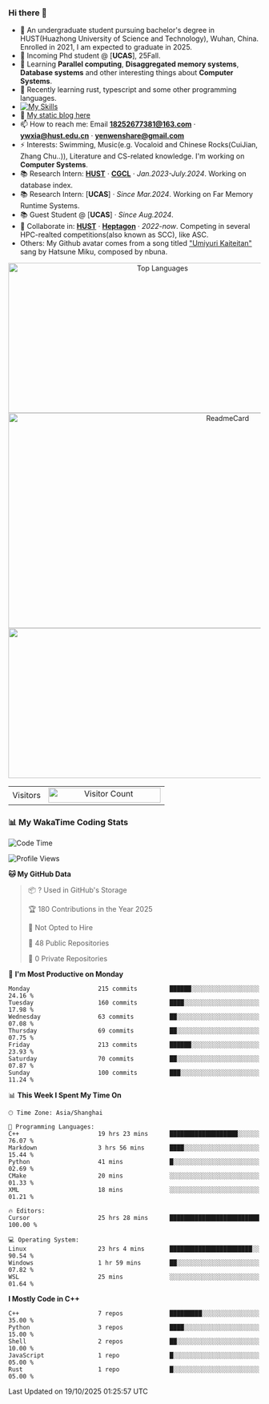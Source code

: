 ### Hi there 👋

<!--
<div align="center">
    <img  src="profile.jpg" width="600" height="300"/>
</div>
^A poem in Chinese, show my figure.
-->

<!--
**SSK015/SSK015** is a ✨ _special_ ✨ repository because its `README.md` (this file) appears on your GitHub profile.

Here are some ideas to get you started:

- 🔭 I’m currently working on ...
- 🌱 I’m currently learning ...
- 👯 I’m looking to collaborate on ...
- 🤔 I’m looking for help with ...
- 💬 Ask me about ...
- 📫 How to reach me: ...
- 😄 Pronouns: ...
- ⚡ Fun fact: ...
-->

- 🔭 An undergraduate student pursuing bachelor's degree in HUST(Huazhong University of Science and Technology), Wuhan, China. Enrolled in 2021, I am expected to graduate in 2025.
- 💬 Incoming Phd student @ [**UCAS**], 25Fall.
- 🌱 Learning **Parallel computing**, **Disaggregated memory systems**, **Database systems** and other interesting things about **Computer Systems**.
- 🤔 Recently learning rust, typescript and some other programming languages.
- [![My Skills](https://skillicons.dev/icons?i=cpp,python,typescript,javascript,fortran,latex,matlab,tailwind)](https://skillicons.dev)
- 👯 [My static blog here](https://ssk015.github.io/) <!-- - 🤔 [My dynamic blog here](https://pochengqiru.cn/)-->
- 📫 How to reach me: Email **18252677381@163.com** · **ywxia@hust.edu.cn** · **yenwenshare@gmail.com**
- ⚡ Interests: Swimming, Music(e.g. Vocaloid and Chinese Rocks(CuiJian, Zhang Chu..)), Literature and CS-related knowledge. I'm working on **Computer Systems**.
- 📚 Research Intern: [**HUST**](https://hust.edu.cn/) · [**CGCL**](http://grid.hust.edu.cn/) · *Jan.2023-July.2024*. Working on database index.
- 📚 Research Intern: [**UCAS**] · *Since Mar.2024*. Working on Far Memory Runtime Systems. 
- 📚 Guest Student @ [**UCAS**] · *Since Aug.2024*.
- 👯 Collaborate in: [**HUST**](https://hust.edu.cn/) · [**Heptagon**](https://github.com/heptagonhust) · *2022-now*. Competing in several HPC-realted competitions(also known as SCC), like ASC.
- Others: My Github avatar comes from a song titled ["Umiyuri Kaiteitan"](https://www.youtube.com/watch?v=7JANm3jOb2k) sang by Hatsune Miku, composed by nbuna.

<div align="center">

<img src="https://readme-stats.clckblog.space/api?username=SSK015&show_icons=true&title_color=ffffff&icon_color=bb2acf&text_color=daf7dc&bg_color=151515" alt="Top Languages" width="600" height="300">   
 
<img src="https://github-readme-stats.vercel.app/api/top-langs/?username=SSK015&hide=html,tex&langs_count=10&layout=compact&theme=react&hide_border=true" alt="ReadmeCard" width="860" height="430">
    
<!-- [![Readme Card](https://readme-stats.clckblog.space/api?username=SSK015&show_icons=true&title_color=ffffff&icon_color=bb2acf&text_color=daf7dc&bg_color=151515)](https://github.com/anuraghazra/github-readme-stats) -->
    
<!-- [![Top Langs](https://readme-stats.clckblog.space/api/top-langs/?username=SSK015&layout=compact&exclude_repo=none&title_color=ffffff&icon_color=bb2acf&text_color=daf7dc&bg_color=151515)](https://github.com/anuraghazra/github-readme-stats) -->
</div>

<div align="center">
    <img  src="https://github-readme-streak-stats.herokuapp.com/?user=SSK015" width="600" height="300"/>
</div>


 <table align="center">
  <tr>
    <td>Visitors</td>
    <td><a align= "center" href="https://github.com/ssk015"><img draggable="false" src="https://profile-counter.glitch.me/ssk015/count.svg" alt="Visitor Count" height="30" width="224" /></a></td>
  </tr>
</table>

### 📊 My WakaTime Coding Stats  
<!--START_SECTION:waka-->
![Code Time](http://img.shields.io/badge/Code%20Time-508%20hrs%2040%20mins-blue)

![Profile Views](http://img.shields.io/badge/Profile%20Views-10-blue)

**🐱 My GitHub Data** 

> 📦 ? Used in GitHub's Storage 
 > 
> 🏆 180 Contributions in the Year 2025
 > 
> 🚫 Not Opted to Hire
 > 
> 📜 48 Public Repositories 
 > 
> 🔑 0 Private Repositories 
 > 
📅 **I'm Most Productive on Monday** 

```text
Monday                   215 commits         ██████░░░░░░░░░░░░░░░░░░░   24.16 % 
Tuesday                  160 commits         ████░░░░░░░░░░░░░░░░░░░░░   17.98 % 
Wednesday                63 commits          ██░░░░░░░░░░░░░░░░░░░░░░░   07.08 % 
Thursday                 69 commits          ██░░░░░░░░░░░░░░░░░░░░░░░   07.75 % 
Friday                   213 commits         ██████░░░░░░░░░░░░░░░░░░░   23.93 % 
Saturday                 70 commits          ██░░░░░░░░░░░░░░░░░░░░░░░   07.87 % 
Sunday                   100 commits         ███░░░░░░░░░░░░░░░░░░░░░░   11.24 % 
```


📊 **This Week I Spent My Time On** 

```text
🕑︎ Time Zone: Asia/Shanghai

💬 Programming Languages: 
C++                      19 hrs 23 mins      ███████████████████░░░░░░   76.07 % 
Markdown                 3 hrs 56 mins       ████░░░░░░░░░░░░░░░░░░░░░   15.44 % 
Python                   41 mins             █░░░░░░░░░░░░░░░░░░░░░░░░   02.69 % 
CMake                    20 mins             ░░░░░░░░░░░░░░░░░░░░░░░░░   01.33 % 
XML                      18 mins             ░░░░░░░░░░░░░░░░░░░░░░░░░   01.21 % 

🔥 Editors: 
Cursor                   25 hrs 28 mins      █████████████████████████   100.00 % 

💻 Operating System: 
Linux                    23 hrs 4 mins       ███████████████████████░░   90.54 % 
Windows                  1 hr 59 mins        ██░░░░░░░░░░░░░░░░░░░░░░░   07.82 % 
WSL                      25 mins             ░░░░░░░░░░░░░░░░░░░░░░░░░   01.64 % 
```

**I Mostly Code in C++** 

```text
C++                      7 repos             █████████░░░░░░░░░░░░░░░░   35.00 % 
Python                   3 repos             ████░░░░░░░░░░░░░░░░░░░░░   15.00 % 
Shell                    2 repos             ██░░░░░░░░░░░░░░░░░░░░░░░   10.00 % 
JavaScript               1 repo              █░░░░░░░░░░░░░░░░░░░░░░░░   05.00 % 
Rust                     1 repo              █░░░░░░░░░░░░░░░░░░░░░░░░   05.00 % 
```




 Last Updated on 19/10/2025 01:25:57 UTC
<!--END_SECTION:waka-->


